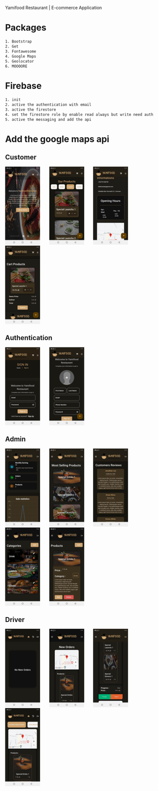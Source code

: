 Yamifood Restaurant | E-commerce Application 

# Packages
    1. Bootstrap
    2. Get
    3. Fontawesome
    4. Google Maps
    5. Geolocator
    6. MOOOORE

# Firebase
    1. init
    2. active the authentication with email
    3. active the firestore
    4. set the firestore role by enable read always but write need auth
    5. active the messaging and add the api

# Add the google maps api

## Customer
<img src="screenshots/1.jpg" width="22.5%" style="padding-right:5%"/>    <img src="screenshots/2.jpg"  width="22.5%" style="padding-right:5%"/>    <img src="screenshots/3.jpg" w width="22.5%" style="padding-right:5%"/>    <img src="screenshots/4.jpg"  width="22.5%" style="padding-right:5%" />

## Authentication
<img src="screenshots/5.jpg"  width="22.5%" style="padding-right:5%" />    <img src="screenshots/6.jpg"  width="22.5%" style="padding-right:5%" />

## Admin
<img src="screenshots/7.jpg"  width="22.5%" style="padding-right:5%" />    <img src="screenshots/8.jpg"  width="22.5%" style="padding-right:5%" />    <img src="screenshots/9.jpg"  width="22.5%" style="padding-right:5%" />    <img src="screenshots/10.jpg"  width="22.5%" style="padding-right:5%" />   <img src="screenshots/11.jpg"  width="22.5%" style="padding-right:5%" />

## Driver
<img src="screenshots/12.jpg"  width="22.5%" style="padding-right:5%" />   <img src="screenshots/13.jpg" width="22.5%" style="padding-right:5%" />   <img src="screenshots/14.jpg"  width="22.5%" style="padding-right:5%" />   <img src="screenshots/15.jpg"  width="22.5%" style="padding-right:5%" />
